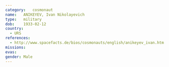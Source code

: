 ```yaml
---
category:	cosmonaut
name:	ANIKEYEV, Ivan Nikolayevich
type:	military
dob:	1933-02-12
country:
  - URS
references:
  - http://www.spacefacts.de/bios/cosmonauts/english/anikeyev_ivan.htm
missions:
evas:
gender:	Male
---
```

